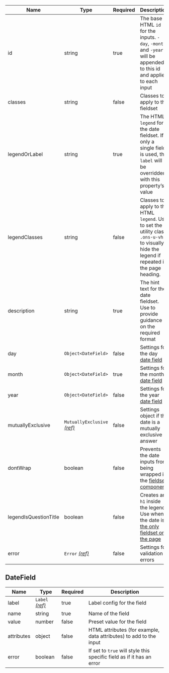 | Name                  | Type                                                          | Required | Description                                                                                                                                  |
| --------------------- | ------------------------------------------------------------- | -------- | -------------------------------------------------------------------------------------------------------------------------------------------- |
| id                    | string                                                        | true     | The base HTML `id` for the inputs. `-day`, `-month`, and `-year` will be appended to this id and applied to each input                       |
| classes               | string                                                        | false    | Classes to apply to the fieldset                                                                                                             |
| legendOrLabel         | string                                                        | true     | The HTML `legend` for the date fieldset. If only a single field is used, the `label` will be overridden with this property’s value           |
| legendClasses         | string                                                        | false    | Classes to apply to the HTML `legend`. Use to set the utility class `.ons-u-vh` to visually hide the legend if repeated in the page heading. |
| description           | string                                                        | true     | The hint text for the date fieldset. Use to provide guidance on the required format                                                          |
| day                   | `Object<DateField>`                                           | false    | Settings for the day [date field](#datefield)                                                                                                |
| month                 | `Object<DateField>`                                           | true     | Settings for the month [date field](#datefield)                                                                                              |
| year                  | `Object<DateField>`                                           | false    | Settings for the year [date field](#datefield)                                                                                               |
| mutuallyExclusive     | `MutuallyExclusive` [_(ref)_](/components/mutually-exclusive) | false    | Settings object if the date is a mutually exclusive answer                                                                                   |
| dontWrap              | boolean                                                       | false    | Prevents the date inputs from being wrapped in the [fieldset component](/components/fieldset)                                                |
| legendIsQuestionTitle | boolean                                                       | false    | Creates an `h1` inside the legend. Use when the date is [the only fieldset on the page](/components/fieldset#legend-as-pagequestion-title)   |
| error                 | `Error` [_(ref)_](/components/error)                          | false    | Settings for validation errors                                                                                                               |

## DateField

| Name       | Type                                 | Required | Description                                                           |
| ---------- | ------------------------------------ | -------- | --------------------------------------------------------------------- |
| label      | `Label` [_(ref)_](/components/label) | true     | Label config for the field                                            |
| name       | string                               | true     | Name of the field                                                     |
| value      | number                               | false    | Preset value for the field                                            |
| attributes | object                               | false    | HTML attributes (for example, data attributes) to add to the input    |
| error      | boolean                              | false    | If set to `true` will style this specific field as if it has an error |
